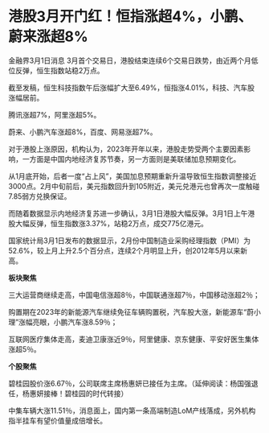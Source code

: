 # 港股3月开门红！恒指涨超4%，小鹏、蔚来涨超8%

金融界3月1日消息 3月首个交易日，港股结束连续6个交易日跌势，由近两个月低位反弹，恒生指数站稳2万点。

截至发稿，恒生科技指数午后涨幅扩大至6.49%，恒指涨4.01%，科技、汽车股涨幅居前。

腾讯涨超7%，阿里涨超5%。

蔚来、小鹏汽车涨超8%，百度、网易涨超7%。

对于港股上涨原因，机构认为，2023年开年以来，港股走势受两个主要因素影响，一方面是中国内地经济复苏节奏，另一方面则是美联储加息预期变化。

从1月底开始，后者一度“占上风”，美国加息预期重新升温导致恒生指数调整接近3000点。2月中旬前后，美元指数回升到105附近，美元兑港元也曾再次一度触碰7.85弱方兑换保证。

而随着数据显示内地经济复苏进一步确认，3月1日港股大幅反弹。3月1日上午港股大幅反弹，恒生指数涨3.37%，站稳2万点，成交775亿港元。

国家统计局3月1日发布的数据显示，2月份中国制造业采购经理指数（PMI）为52.6%，较上月上升2.5个百分点，连续2个月明显上升，创2012年5月以来新高。

**板块聚焦**

三大运营商继续走高，中国电信涨超8％，中国联通涨超7％，中国移动涨超2％；

购置期在2023年的新能源汽车继续免征车辆购置税，汽车股大涨，新能源车“蔚小理”涨幅亮眼，小鹏汽车涨8.59％；

互联网医疗集体走高，麦迪卫康涨近9％，阿里健康、京东健康、平安好医生集体涨超5％。

**个股聚焦**

碧桂园股价涨6.67％，公司联席主席杨惠妍已接任为主席。（延伸阅读：杨国强退任，杨惠妍接棒！碧桂园的时代转接）

中集车辆大涨11.51％，消息面上，国内第一条高端制造LoM产线落成，另外机构指半挂车有望价值量成倍增长。

